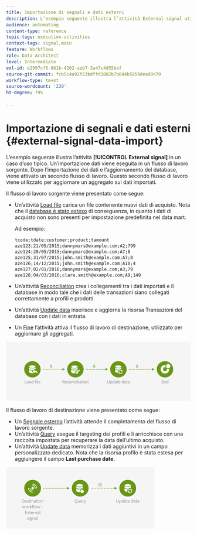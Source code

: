 ```yaml
---
title: Importazione di segnali e dati esterni
description: L’esempio seguente illustra l’attività External signal utilizzata con l’importazione dei dati.
audience: automating
content-type: reference
topic-tags: execution-activities
context-tags: signal,main
feature: Workflows
role: Data Architect
level: Intermediate
exl-id: e2997cf5-861b-4202-aeb7-3a47c4d55bef
source-git-commit: fcb5c4a92f23bdffd1082b7b044b5859dead9d70
workflow-type: tm+mt
source-wordcount: '229'
ht-degree: 79%

---
```


# Importazione di segnali e dati esterni {#external-signal-data-import}

L’esempio seguente illustra l’attività **[!UICONTROL External signal]** in un caso d’uso tipico. Un’importazione dati viene eseguita in un flusso di lavoro sorgente. Dopo l’importazione dei dati e l’aggiornamento del database, viene attivato un secondo flusso di lavoro. Questo secondo flusso di lavoro viene utilizzato per aggiornare un aggregato sui dati importati.

Il flusso di lavoro sorgente viene presentato come segue:

* Un’attività [Load file](../../automating/using/load-file.md) carica un file contenente nuovi dati di acquisto. Nota che il [database è stato esteso](../../developing/using/data-model-concepts.md) di conseguenza, in quanto i dati di acquisto non sono presenti per impostazione predefinita nel data mart.

   Ad esempio:

   ```
   tcode;tdate;customer;product;tamount
   aze123;21/05/2015;dannymars@example.com;A2;799
   aze124;28/05/2015;dannymars@example.com;A7;8
   aze125;31/07/2015;john.smith@example.com;A7;8
   aze126;14/12/2015;john.smith@example.com;A10;4
   aze127;02/01/2016;dannymars@example.com;A3;79
   aze128;04/03/2016;clara.smith@example.com;A8;149
   ```

* Un’attività [Reconciliation](../../automating/using/reconciliation.md) crea i collegamenti tra i dati importati e il database in modo tale che i dati delle transazioni siano collegati correttamente a profili e prodotti.
* Un’attività [Update data](../../automating/using/update-data.md) inserisce e aggiorna la risorsa Transazioni del database con i dati in entrata.
* Un [Fine](../../automating/using/start-and-end.md) l’attività attiva il flusso di lavoro di destinazione, utilizzato per aggiornare gli aggregati.

![](assets/signal_example_source1.png)

Il flusso di lavoro di destinazione viene presentato come segue:

* Un [Segnale esterno](../../automating/using/external-signal.md) l’attività attende il completamento del flusso di lavoro sorgente.
* Un’attività [Query](../../automating/using/query.md#enriching-data) esegue il targeting dei profili e li arricchisce con una raccolta impostata per recuperare la data dell’ultimo acquisto.
* Un’attività [Update data](../../automating/using/update-data.md) memorizza i dati aggiuntivi in un campo personalizzato dedicato. Nota che la risorsa profilo è stata estesa per aggiungere il campo **Last purchase date**.

![](assets/signal_example_source2.png)
